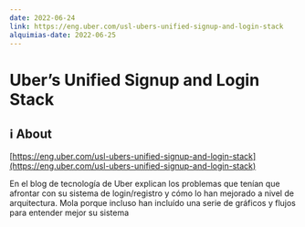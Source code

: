 ```yaml
---
date: 2022-06-24
link: https://eng.uber.com/usl-ubers-unified-signup-and-login-stack
alquimias-date: 2022-06-25
---
```


# Uber’s Unified Signup and Login Stack

## ℹ️ About

[https://eng.uber.com/usl-ubers-unified-signup-and-login-stack](https://eng.uber.com/usl-ubers-unified-signup-and-login-stack)

En el blog de tecnología de Uber explican los problemas que tenían que afrontar con su sistema de login/registro y cómo lo han mejorado a nivel de arquitectura. Mola porque incluso han incluído una serie de gráficos y flujos para entender mejor su sistema



